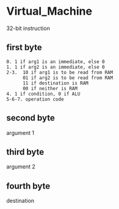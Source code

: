 # Virtual_Machine
32-bit instruction  
## first byte  
```
0. 1 if arg1 is an immediate, else 0
1. 1 if arg2 is an immediate, else 0  
2-3.  10 if arg1 is to be read from RAM  
      01 if arg2 is to be read from RAM  
      11 if destination is RAM  
      00 if neither is RAM     
4. 1 if condition, 0 if ALU  
5-6-7. operation code
```
## second byte
argument 1
## third byte
argument 2
## fourth byte
destination
   

